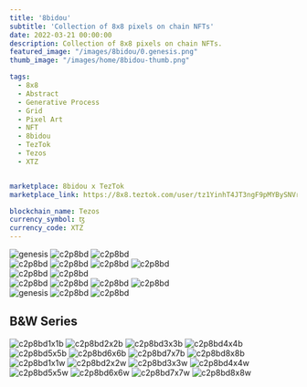 ```yaml
---
title: '8bidou'
subtitle: 'Collection of 8x8 pixels on chain NFTs'
date: 2022-03-21 00:00:00
description: Collection of 8x8 pixels on chain NFTs. 
featured_image: "/images/8bidou/0.genesis.png"
thumb_image: "/images/home/8bidou-thumb.png"

tags:
  - 8x8
  - Abstract
  - Generative Process
  - Grid
  - Pixel Art
  - NFT
  - 8bidou
  - TezTok
  - Tezos
  - XTZ


marketplace: 8bidou x TezTok
marketplace_link: https://8x8.teztok.com/user/tz1YinhT4JT3ngF9pMYBySNVrWDYhLNEfsYE

blockchain_name: Tezos
currency_symbol: ꜩ
currency_code: XTZ
---
```



<div class="gallery" data-columns="3">
	<img src="/images/8bidou/0.genesis.png" title="genesis" alt="genesis">
	<img src="/images/8bidou/c2p8bd.2.png" title="c2p8bd" alt="c2p8bd">
	<img src="/images/8bidou/c2p8bd.3.png" title="c2p8bd" alt="c2p8bd">
</div>

<div class="gallery" data-columns="4">
	<img src="/images/8bidou/c2p8bd.7.png" title="c2p8bd" alt="c2p8bd">
	<img src="/images/8bidou/c2p8bd.8.png" title="c2p8bd" alt="c2p8bd">
	<img src="/images/8bidou/c2p8bd.10.png" title="c2p8bd" alt="c2p8bd">
	<img src="/images/8bidou/c2p8bd.25.png" title="c2p8bd" alt="c2p8bd">
</div>

<div class="gallery" data-columns="2">
	<img src="/images/8bidou/c2p8bd.73.png" title="c2p8bd" alt="c2p8bd">
	<img src="/images/8bidou/c2p8bd.74.png" title="c2p8bd" alt="c2p8bd">
</div>

<div class="gallery" data-columns="4">
	<img src="/images/8bidou/c2p8bd.45.png" title="c2p8bd" alt="c2p8bd">
	<img src="/images/8bidou/c2p8bd.51.png" title="c2p8bd" alt="c2p8bd">
	<img src="/images/8bidou/c2p8bd.60.png" title="c2p8bd" alt="c2p8bd">
	<img src="/images/8bidou/c2p8bd.61.png" title="c2p8bd" alt="c2p8bd">
</div>

<div class="gallery" data-columns="3">
	<img src="/images/8bidou/c2p8bd.169.png" title="genesis" alt="genesis">
	<img src="/images/8bidou/c2p8bd.164.png" title="c2p8bd" alt="c2p8bd">
	<img src="/images/8bidou/c2p8bd.181.png" title="c2p8bd" alt="c2p8bd">
</div>

## B&W Series

<div class="gallery" data-columns="4">
	<img src="/images/8bidou/c2p8bd1x1b.png" title="c2p8bd1x1b" alt="c2p8bd1x1b">
	<img src="/images/8bidou/c2p8bd2x2b.png" title="c2p8bd2x2b" alt="c2p8bd2x2b">
	<img src="/images/8bidou/c2p8bd3x3b.png" title="c2p8bd3x3b" alt="c2p8bd3x3b">
	<img src="/images/8bidou/c2p8bd4x4b.png" title="c2p8bd4x4b" alt="c2p8bd4x4b">
	<img src="/images/8bidou/c2p8bd5x5b.png" title="c2p8bd5x5b" alt="c2p8bd5x5b">
	<img src="/images/8bidou/c2p8bd6x6b.png" title="c2p8bd6x6b" alt="c2p8bd6x6b">
	<img src="/images/8bidou/c2p8bd7x7b.png" title="c2p8bd7x7b" alt="c2p8bd7x7b">
	<img src="/images/8bidou/c2p8bd8x8b.png" title="c2p8bd8x8b" alt="c2p8bd8x8b">
</div>

<div class="gallery" data-columns="4">
	<img src="/images/8bidou/c2p8bd1x1w.png" title="c2p8bd1x1w" alt="c2p8bd1x1w">
	<img src="/images/8bidou/c2p8bd2x2w.png" title="c2p8bd2x2w" alt="c2p8bd2x2w">
	<img src="/images/8bidou/c2p8bd3x3w.png" title="c2p8bd3x3w" alt="c2p8bd3x3w">
	<img src="/images/8bidou/c2p8bd4x4w.png" title="c2p8bd4x4w" alt="c2p8bd4x4w">
	<img src="/images/8bidou/c2p8bd5x5w.png" title="c2p8bd5x5w" alt="c2p8bd5x5w">
	<img src="/images/8bidou/c2p8bd6x6w.png" title="c2p8bd6x6w" alt="c2p8bd6x6w">
	<img src="/images/8bidou/c2p8bd7x7w.png" title="c2p8bd7x7w" alt="c2p8bd7x7w">
	<img src="/images/8bidou/c2p8bd8x8w.png" title="c2p8bd8x8w" alt="c2p8bd8x8w">
</div>
